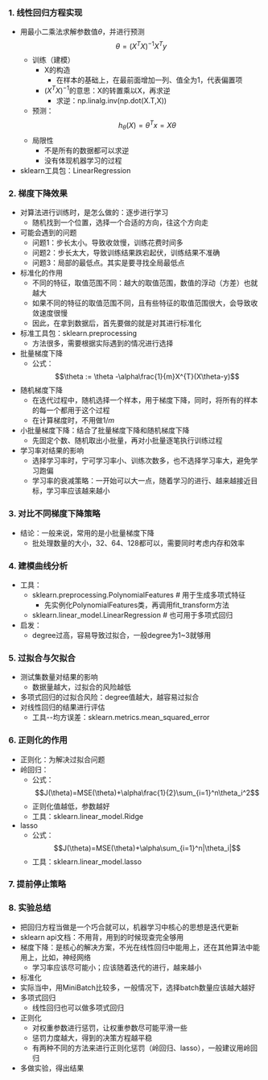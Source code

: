 ### 1. 线性回归方程实现
- 用最小二乘法求解参数值$\theta$，并进行预测 $$\theta=(X^TX)^{-1}X^Ty$$
  - 训练（建模）
    - X的构造
      - 在样本的基础上，在最前面增加一列、值全为1，代表偏置项
    - $(X^TX)^{-1}$的意思：X的转置乘以X，再求逆
      - 求逆：np.linalg.inv(np.dot(X.T,X))
  - 预测：$$h_\theta(X)=\theta^Tx=X\theta$$
  - 局限性
    - 不是所有的数据都可以求逆
    - 没有体现机器学习的过程
- sklearn工具包：LinearRegression

### 2. 梯度下降效果
- 对算法进行训练时，是怎么做的：逐步进行学习
  - 随机找到一个位置，选择一个合适的方向，往这个方向走
- 可能会遇到的问题
  - 问题1：步长太小。导致收敛慢，训练花费时间多
  - 问题2：步长太大，导致训练结果跌宕起伏，训练结果不准确
  - 问题3：局部的最低点。其实是要寻找全局最低点
- 标准化的作用
  - 不同的特征，取值范围不同：越大的取值范围，数值的浮动（方差）也就越大
  - 如果不同的特征的取值范围不同，且有些特征的取值范围很大，会导致收敛速度很慢
  - 因此，在拿到数据后，首先要做的就是对其进行标准化
- 标准工具包：sklearn.preprocessing
  - 方法很多，需要根据实际遇到的情况进行选择
- 批量梯度下降
  - 公式：$$\theta := \theta -\alpha\frac{1}{m}X^{T}(X\theta-y)$$
- 随机梯度下降
  - 在迭代过程中，随机选择一个样本，用于梯度下降，同时，将所有的样本的每一个都用于这个过程
  - 在计算梯度时，不用做$1/m$
- 小批量梯度下降：结合了批量梯度下降和随机梯度下降
  - 先固定个数、随机取出小批量，再对小批量逐笔执行训练过程
- 学习率对结果的影响
  - 选择学习率时，宁可学习率小、训练次数多，也不选择学习率大，避免学习跑偏
  - 学习率的衰减策略：一开始可以大一点，随着学习的进行、越来越接近目标，学习率应该越来越小

### 3. 对比不同梯度下降策略
- 结论：一般来说，常用的是小批量梯度下降
  - 批处理数量的大小，32、64、128都可以，需要同时考虑内存和效率

### 4. 建模曲线分析
- 工具：
  - sklearn.preprocessing.PolynomialFeatures # 用于生成多项式特征
    - 先实例化PolynomialFeatures类，再调用fit_transform方法
  - sklearn.linear_model.LinearRegression # 也可用于多项式回归
- 启发：
  - degree过高，容易导致过拟合，一般degree为1~3就够用

### 5. 过拟合与欠拟合
- 测试集数量对结果的影响
  - 数据量越大，过拟合的风险越低
- 多项式回归的过拟合风险：degree值越大，越容易过拟合
- 对线性回归的结果进行评估
  - 工具--均方误差：sklearn.metrics.mean_squared_error

### 6. 正则化的作用
- 正则化：为解决过拟合问题
- 岭回归：
  - 公式：$$J(\theta)=MSE(\theta)+\alpha\frac{1}{2}\sum_{i=1}^n\theta_i^2$$
  - 正则化值越低，参数越好
  - 工具：sklearn.linear_model.Ridge
- lasso
  - 公式：$$J(\theta)=MSE(\theta)+\alpha\sum_{i=1}^n|\theta_i|$$
  - 工具：sklearn.linear_model.lasso

### 7. 提前停止策略

### 8. 实验总结
- 把回归方程当做是一个巧合就可以，机器学习中核心的思想是迭代更新
- sklearn api文档：不用背，用到的时候现查完全够用
- 梯度下降：是核心的解决方案，不光在线性回归中能用上，还在其他算法中能用上，比如，神经网络
  - 学习率应该尽可能小；应该随着迭代的进行，越来越小
- 标准化
- 实际当中，用MiniBatch比较多，一般情况下，选择batch数量应该越大越好
- 多项式回归
  - 线性回归也可以做多项式回归
- 正则化
  - 对权重参数进行惩罚，让权重参数尽可能平滑一些
  - 惩罚力度越大，得到的决策方程越平稳
  - 有两种不同的方法来进行正则化惩罚（岭回归、lasso），一般建议用岭回归
- 多做实验，得出结果